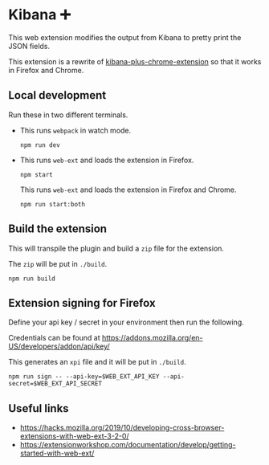 # Kibana ➕

This web extension modifies the output from Kibana to pretty print the JSON fields.

This extension is a rewrite of [kibana-plus-chrome-extension](https://github.com/kirill578/kibana-plus-chrome-extension) so that it works in Firefox and Chrome.

## Local development

Run these in two different terminals.

- This runs `webpack` in watch mode.

  ```shell
  npm run dev
  ```

- This runs `web-ext` and loads the extension in Firefox.

  ```shell
  npm start
  ```

  This runs `web-ext` and loads the extension in Firefox and Chrome.

  ```shell
  npm run start:both
  ```

## Build the extension

This will transpile the plugin and build a `zip` file for the extension.

The `zip` will be put in `./build`.

```shell
npm run build
```

## Extension signing for Firefox

Define your api key / secret in your environment then run the following.

Credentials can be found at https://addons.mozilla.org/en-US/developers/addon/api/key/

This generates an `xpi` file and it will be put in `./build`.

```shell
npm run sign -- --api-key=$WEB_EXT_API_KEY --api-secret=$WEB_EXT_API_SECRET
```

## Useful links

- https://hacks.mozilla.org/2019/10/developing-cross-browser-extensions-with-web-ext-3-2-0/
- https://extensionworkshop.com/documentation/develop/getting-started-with-web-ext/
